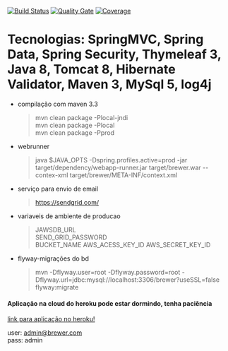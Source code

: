 [![Build Status](https://travis-ci.org/rfaguiar/spring-mvc-brewer.svg?branch=master)](https://travis-ci.org/rfaguiar/spring-mvc-brewer) [![Quality Gate](https://sonarcloud.io/api/project_badges/measure?project=com.brewer%3Abrewer&metric=alert_status)](https://sonarcloud.io/dashboard?id=com.brewer%3Abrewer) [![Coverage](https://sonarcloud.io/api/project_badges/measure?project=com.brewer%3Abrewer&metric=coverage)](https://sonarcloud.io/component_measures?id=com.brewer%3Abrewer&metric=coverage)  

# Tecnologias: SpringMVC, Spring Data, Spring Security, Thymeleaf 3, Java 8, Tomcat 8, Hibernate Validator, Maven 3, MySql 5, log4j  

* compilação com maven 3.3  
    > mvn clean package -Plocal-jndi  
    > mvn clean package -Plocal  
    > mvn clean package -Pprod  
* webrunner  
    > java $JAVA_OPTS -Dspring.profiles.active=prod -jar target/dependency/webapp-runner.jar target/brewer.war --contex-xml target/brewer/META-INF/context.xml
* serviço para envio de email  
    > https://sendgrid.com/  
* variaveis de ambiente de producao  
    > JAWSDB_URL  
    > SEND_GRID_PASSWORD  
    > BUCKET_NAME
    > AWS_ACESS_KEY_ID
    > AWS_SECRET_KEY_ID

* flyway-migrações do bd  
    > mvn -Dflyway.user=root -Dflyway.password=root -Dflyway.url=jdbc:mysql://localhost:3306/brewer?useSSL=false flyway:migrate  

#### Aplicação na cloud do heroku pode estar dormindo, tenha paciência  
    
[link para aplicação no heroku!](https://brewer-springmvc-app1.herokuapp.com)  
    
user: admin@brewer.com  
pass: admin  
